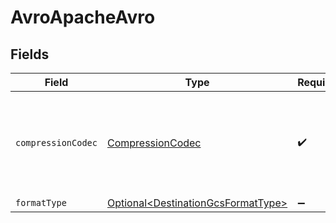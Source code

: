 # AvroApacheAvro


## Fields

| Field                                                                                  | Type                                                                                   | Required                                                                               | Description                                                                            |
| -------------------------------------------------------------------------------------- | -------------------------------------------------------------------------------------- | -------------------------------------------------------------------------------------- | -------------------------------------------------------------------------------------- |
| `compressionCodec`                                                                     | [CompressionCodec](../../models/shared/CompressionCodec.md)                            | :heavy_check_mark:                                                                     | The compression algorithm used to compress data. Default to no compression.            |
| `formatType`                                                                           | [Optional\<DestinationGcsFormatType>](../../models/shared/DestinationGcsFormatType.md) | :heavy_minus_sign:                                                                     | N/A                                                                                    |